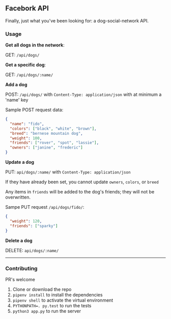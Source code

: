 ## Facebork API

Finally, just what you've been looking for: a dog-social-network API.


### Usage

**Get all dogs in the network**:

GET: `/api/dogs/`

**Get a specific dog**:

GET: `/api/dogs/:name/`

**Add a dog**

POST: `/api/dogs/` with `Content-Type: application/json` with at minimum a 'name' key

Sample POST request data:
```json
{
  "name": "fido",
  "colors": ["black", "white", "brown"],
  "breed": "bernese mountain dog",
  "weight": 100,
  "friends": ["rover", "spot", "lassie"],
  "owners": ["janine", "frederic"]
}
```

**Update a dog**

PUT: `api/dogs/:name/` with `Content-Type: application/json`

If they have already been set, you cannot update `owners`, `colors`, or `breed`

Any items in `friends` will be added to the dog's friends; they will not be overwritten.

Sampe PUT request `/api/dogs/fido/`:
```json
{
  "weight": 120,
  "friends": ["sparky"]
}
```

**Delete a dog**

DELETE: `api/dogs/:name/`

---
### Contributing
PR's welcome

1. Clone or download the repo
2. `pipenv install` to install the dependencies
3. `pipenv shell` to activate the virtual environment
4. `PYTHONPATH=. py.test` to run the tests
5. `python3 app.py` to run the server
